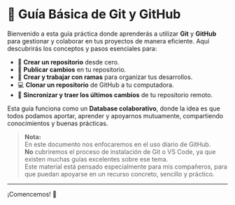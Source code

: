 # 🚀 Guía Básica de Git y GitHub

Bienvenido a esta guía práctica donde aprenderás a utilizar **Git** y **GitHub** para gestionar y colaborar en tus proyectos de manera eficiente. Aquí descubrirás los conceptos y pasos esenciales para:

- 📁 **Crear un repositorio** desde cero.
- 📝 **Publicar cambios** en tu repositorio.
- 🌿 **Crear y trabajar con ramas** para organizar tus desarrollos.
- 💻 **Clonar un repositorio** de GitHub a tu computadora.
- 🔄 **Sincronizar y traer los últimos cambios** de tu repositorio remoto.

Esta guía funciona como un **Database colaborativo**, donde la idea es que todos podamos aportar, aprender y apoyarnos mutuamente, compartiendo conocimientos y buenas prácticas.

> **Nota:**  
> En este documento nos enfocaremos en el uso diario de GitHub.  
> **No** cubriremos el proceso de instalación de Git o VS Code, ya que existen muchas guías excelentes sobre ese tema.  
> Este material está pensado especialmente para mis compañeros, para que puedan apoyarse en un recurso concreto, sencillo y práctico.


---

¡Comencemos! 🚦